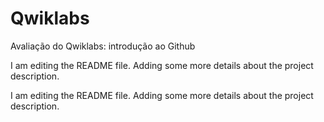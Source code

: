 # Qwiklabs
Avaliação do Qwiklabs: introdução ao Github

I am editing the README file. Adding some more details about the project description.

I am editing the README file. Adding some more details about the project description.
